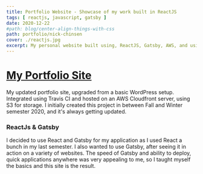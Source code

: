 ```yaml
---
title: Portfolio Website - Showcase of my work built in ReactJS
tags: [ reactjs, javascript, gatsby ]
date: 2020-12-22
#path: blog/center-align-things-with-css
path: portfolio/nick-chinsen
cover: ./reactjs.jpg
excerpt: My personal website built using, ReactJS, Gatsby, AWS, and using a Travis Pipeline for CI.  
---
```


# [My Portfolio Site](https://github.com/karnnivore/nick-chinsen)
My updated portfolio site, upgraded from a basic WordPress setup. Integrated using Travis CI and hosted on an AWS Cloudfront server, using S3 for storage. I initially created this project in between Fall and Winter semester 2020, and it's always getting updated.

### ReactJs & Gatsby
I decided to use React and Gatsby for my application as I used React a bunch in my last semester. I also wanted to use Gatsby, after seeing it in action on a variety of websites. The speed of Gatsby and ability to deploy, quick applications anywhere was very appealing to me, so I taught myself the basics and this site is the result. 


 

